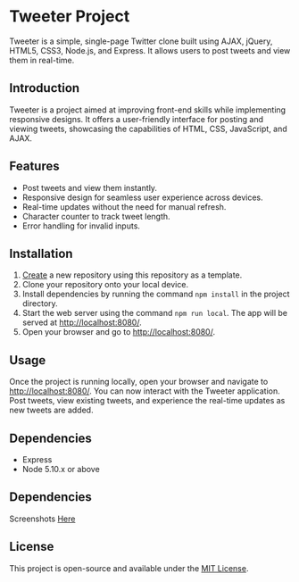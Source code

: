 # Tweeter Project

Tweeter is a simple, single-page Twitter clone built using AJAX, jQuery, HTML5, CSS3, Node.js, and Express. It allows users to post tweets and view them in real-time.

## Introduction

Tweeter is a project aimed at improving front-end skills while implementing responsive designs. It offers a user-friendly interface for posting and viewing tweets, showcasing the capabilities of HTML, CSS, JavaScript, and AJAX.

## Features

- Post tweets and view them instantly.
- Responsive design for seamless user experience across devices.
- Real-time updates without the need for manual refresh.
- Character counter to track tweet length.
- Error handling for invalid inputs.

## Installation

1. [Create](https://docs.github.com/en/repositories/creating-and-managing-repositories/creating-a-repository-from-a-template) a new repository using this repository as a template.
2. Clone your repository onto your local device.
3. Install dependencies by running the command `npm install` in the project directory.
4. Start the web server using the command `npm run local`. The app will be served at <http://localhost:8080/>.
5. Open your browser and go to <http://localhost:8080/>.

## Usage

Once the project is running locally, open your browser and navigate to <http://localhost:8080/>. You can now interact with the Tweeter application. Post tweets, view existing tweets, and experience the real-time updates as new tweets are added.

## Dependencies

- Express
- Node 5.10.x or above

## Dependencies

Screenshots [Here](https://docs.github.com/en/repositories/docs)

## License

This project is open-source and available under the [MIT License](LICENSE).
